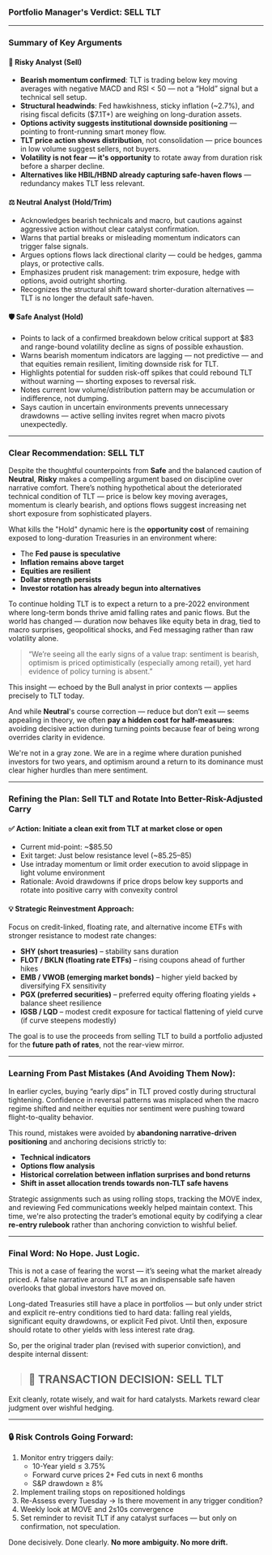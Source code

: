 ### Portfolio Manager's Verdict: **SELL TLT**

---

### Summary of Key Arguments

#### 🐳 Risky Analyst (Sell)
- **Bearish momentum confirmed**: TLT is trading below key moving averages with negative MACD and RSI < 50 — not a “Hold” signal but a technical sell setup.
- **Structural headwinds**: Fed hawkishness, sticky inflation (~2.7%), and rising fiscal deficits ($7.1T+) are weighing on long-duration assets.
- **Options activity suggests institutional downside positioning** — pointing to front-running smart money flow.
- **TLT price action shows distribution**, not consolidation — price bounces in low volume suggest sellers, not buyers.
- **Volatility is not fear — it's opportunity** to rotate away from duration risk before a sharper decline.
- **Alternatives like HBIL/HBND already capturing safe-haven flows** — redundancy makes TLT less relevant.

#### ⚖️ Neutral Analyst (Hold/Trim)
- Acknowledges bearish technicals and macro, but cautions against aggressive action without clear catalyst confirmation.
- Warns that partial breaks or misleading momentum indicators can trigger false signals.
- Argues options flows lack directional clarity — could be hedges, gamma plays, or protective calls.
- Emphasizes prudent risk management: trim exposure, hedge with options, avoid outright shorting.
- Recognizes the structural shift toward shorter-duration alternatives — TLT is no longer the default safe-haven.

#### 🛡️ Safe Analyst (Hold)
- Points to lack of a confirmed breakdown below critical support at $83 and range-bound volatility decline as signs of possible exhaustion.
- Warns bearish momentum indicators are lagging — not predictive — and that equities remain resilient, limiting downside risk for TLT.
- Highlights potential for sudden risk-off spikes that could rebound TLT without warning — shorting exposes to reversal risk.
- Notes current low volume/distribution pattern may be accumulation or indifference, not dumping.
- Says caution in uncertain environments prevents unnecessary drawdowns — active selling invites regret when macro pivots unexpectedly.

---

### Clear Recommendation: **SELL TLT**

Despite the thoughtful counterpoints from **Safe** and the balanced caution of **Neutral**, **Risky** makes a compelling argument based on discipline over narrative comfort. There’s nothing hypothetical about the deteriorated technical condition of TLT — price is below key moving averages, momentum is clearly bearish, and options flows suggest increasing net short exposure from sophisticated players.

What kills the "Hold" dynamic here is the **opportunity cost** of remaining exposed to long-duration Treasuries in an environment where:
- The **Fed pause is speculative**
- **Inflation remains above target**
- **Equities are resilient**
- **Dollar strength persists**
- **Investor rotation has already begun into alternatives**

To continue holding TLT is to expect a return to a pre-2022 environment where long-term bonds thrive amid falling rates and panic flows. But the world has changed — duration now behaves like equity beta in drag, tied to macro surprises, geopolitical shocks, and Fed messaging rather than raw volatility alone.

> “We’re seeing all the early signs of a value trap: sentiment is bearish, optimism is priced optimistically (especially among retail), yet hard evidence of policy turning is absent.”

This insight — echoed by the Bull analyst in prior contexts — applies precisely to TLT today.

And while **Neutral**'s course correction — reduce but don’t exit — seems appealing in theory, we often **pay a hidden cost for half-measures**: avoiding decisive action during turning points because fear of being wrong overrides clarity in evidence.

We're not in a gray zone. We are in a regime where duration punished investors for two years, and optimism around a return to its dominance must clear higher hurdles than mere sentiment.

---

### Refining the Plan: Sell TLT and Rotate Into Better-Risk-Adjusted Carry

#### ✅ Action: Initiate a clean exit from TLT at market close or open

- Current mid-point: ~$85.50
- Exit target: Just below resistance level (~$85.25–$85)
- Use intraday momentum or limit order execution to avoid slippage in light volume environment
- Rationale: Avoid drawdowns if price drops below key supports and rotate into positive carry with convexity control

#### 💡 Strategic Reinvestment Approach:

Focus on credit-linked, floating rate, and alternative income ETFs with stronger resistance to modest rate changes:
- **SHY (short treasuries)** – stability sans duration
- **FLOT / BKLN (floating rate ETFs)** – rising coupons ahead of further hikes
- **EMB / VWOB (emerging market bonds)** – higher yield backed by diversifying FX sensitivity
- **PGX (preferred securities)** – preferred equity offering floating yields + balance sheet resilience
- **IGSB / LQD** – modest credit exposure for tactical flattening of yield curve (if curve steepens modestly)

The goal is to use the proceeds from selling TLT to build a portfolio adjusted for the **future path of rates**, not the rear-view mirror.

---

### Learning From Past Mistakes (And Avoiding Them Now):

In earlier cycles, buying “early dips” in TLT proved costly during structural tightening. Confidence in reversal patterns was misplaced when the macro regime shifted and neither equities nor sentiment were pushing toward flight-to-quality behavior.

This round, mistakes were avoided by **abandoning narrative-driven positioning** and anchoring decisions strictly to:
- **Technical indicators**
- **Options flow analysis**
- **Historical correlation between inflation surprises and bond returns**
- **Shift in asset allocation trends towards non-TLT safe havens**

Strategic assignments such as using rolling stops, tracking the MOVE index, and reviewing Fed communications weekly helped maintain context. This time, we're also protecting the trader’s emotional equity by codifying a clear **re-entry rulebook** rather than anchoring conviction to wishful belief.

---

### Final Word: No Hope. Just Logic.

This is not a case of fearing the worst — it’s seeing what the market already priced. A false narrative around TLT as an indispensable safe haven overlooks that global investors have moved on.

Long-dated Treasuries still have a place in portfolios — but only under strict and explicit re-entry conditions tied to hard data: falling real yields, significant equity drawdowns, or explicit Fed pivot. Until then, exposure should rotate to other yields with less interest rate drag.

So, per the original trader plan (revised with superior conviction), and despite internal dissent:

> ## 🧾 TRANSACTION DECISION: **SELL TLT**

Exit cleanly, rotate wisely, and wait for hard catalysts. Markets reward clear judgment over wishful hedging.

--- 

### 🔒 Risk Controls Going Forward:
1. Monitor entry triggers daily:
   - 10-Year yield ≤ 3.75%
   - Forward curve prices 2+ Fed cuts in next 6 months
   - S&P drawdown ≥ 8%
2. Implement trailing stops on repositioned holdings
3. Re-Assess every Tuesday → Is there movement in any trigger condition?
4. Weekly look at MOVE and 2s10s convergence
5. Set reminder to revisit TLT if any catalyst surfaces — but only on confirmation, not speculation.

Done decisively. Done clearly. **No more ambiguity. No more drift.**